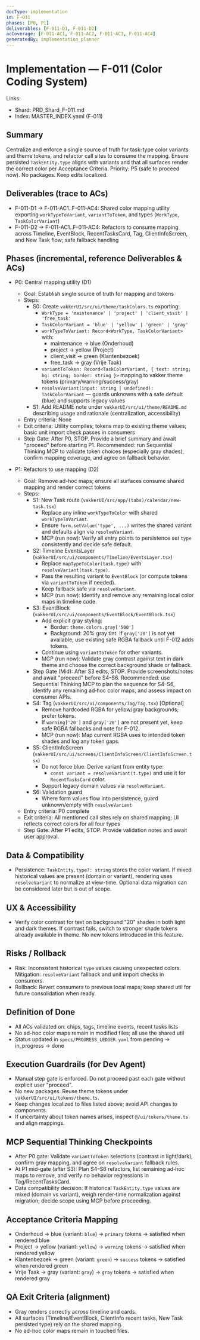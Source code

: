 ```yaml
---
docType: implementation
id: F-011
phases: [P0, P1]
deliverables: [F-011-D1, F-011-D2]
acCoverage: [F-011-AC1, F-011-AC2, F-011-AC3, F-011-AC4]
generatedBy: implementation_planner
---
```


# Implementation — F-011 (Color Coding System)

Links:
- Shard: PRD_Shard_F-011.md
- Index: MASTER_INDEX.yaml (F-011)

## Summary
Centralize and enforce a single source of truth for task-type color variants and theme tokens, and refactor call sites to consume the mapping. Ensure persisted `TaskEntity.type` aligns with variants and that all surfaces render the correct color per Acceptance Criteria.
Priority: P5 (safe to proceed now). No packages. Keep edits localized.

## Deliverables (trace to ACs)
- F-011-D1 → F-011-AC1..F-011-AC4: Shared color mapping utility exporting `workTypeToVariant`, `variantToToken`, and types (`WorkType`, `TaskColorVariant`)
- F-011-D2 → F-011-AC1..F-011-AC4: Refactors to consume mapping across Timeline, EventBlock, RecentTasksCard, Tag, ClientInfoScreen, and New Task flow; safe fallback handling

## Phases (incremental, reference Deliverables & ACs)
- P0: Central mapping utility (D1)
  - Goal: Establish single source of truth for mapping and tokens
  - Steps:
    - S0: Create `vakkerUI/src/ui/theme/taskColors.ts` exporting:
      - `WorkType = 'maintenance' | 'project' | 'client_visit' | 'free_task'`
      - `TaskColorVariant = 'blue' | 'yellow' | 'green' | 'gray'`
      - `workTypeToVariant: Record<WorkType, TaskColorVariant>` with:
        - maintenance → blue (Onderhoud)
        - project → yellow (Project)
        - client_visit → green (Klantenbezoek)
        - free_task → gray (Vrije Taak)
      - `variantToToken: Record<TaskColorVariant, { text: string; bg: string; border: string }>` mapping to vakker theme tokens (primary/warning/success/gray)
      - `resolveVariant(input: string | undefined): TaskColorVariant` — guards unknowns with a safe default (blue) and supports legacy values
    - S1: Add README note under `vakkerUI/src/ui/theme/README.md` describing usage and rationale (centralization, accessibility)
  - Entry criteria: None
  - Exit criteria: Utility compiles; tokens map to existing theme values; basic unit import check passes in consumers
  - Step Gate: After P0, STOP. Provide a brief summary and await "proceed" before starting P1. Recommended: run Sequential Thinking MCP to validate token choices (especially gray shades), confirm mapping coverage, and agree on fallback behavior.

- P1: Refactors to use mapping (D2)
  - Goal: Remove ad-hoc maps; ensure all surfaces consume shared mapping and render correct tokens
  - Steps:
    - S1: New Task route (`vakkerUI/src/app/(tabs)/calendar/new-task.tsx`)
      - Replace any inline `workTypeToColor` with shared `workTypeToVariant`.
      - Ensure `form.setValue('type', ...)` writes the shared variant and defaults align via `resolveVariant`.
      - MCP (run now): Verify all entry points to persistence set `type` consistently and decide safe default.
    - S2: Timeline EventsLayer (`vakkerUI/src/ui/components/Timeline/EventsLayer.tsx`)
      - Replace `mapTypeToColor(task.type)` with `resolveVariant(task.type)`.
      - Pass the resulting variant to `EventBlock` (or compute tokens via `variantToToken` if needed).
      - Keep fallback safe via `resolveVariant`.
      - MCP (run now): Identify and remove any remaining local color maps in timeline code.
    - S3: EventBlock (`vakkerUI/src/ui/components/EventBlock/EventBlock.tsx`)
      - Add explicit gray styling:
        - Border: `theme.colors.gray['500']`
        - Background: 20% gray tint. If `gray['20']` is not yet available, use existing safe RGBA fallback until F-012 adds tokens.
      - Continue using `variantToToken` for other variants.
      - MCP (run now): Validate gray contrast against text in dark theme and choose the correct background shade or fallback.
    - Step Gate (Mid): After S3 edits, STOP. Provide screenshots/notes and await "proceed" before S4–S6. Recommended: use Sequential Thinking MCP to plan the sequence for S4–S6, identify any remaining ad‑hoc color maps, and assess impact on consumer APIs.
    - S4: Tag (`vakkerUI/src/ui/components/Tag/Tag.tsx`) [Optional]
      - Remove hardcoded RGBA for yellow/gray backgrounds; prefer tokens.
      - If `warning['20']` and `gray['20']` are not present yet, keep safe RGBA fallbacks and note for F-012.
      - MCP (run now): Map current RGBA uses to intended token shades and log any token gaps.
    - S5: ClientInfoScreen (`vakkerUI/src/ui/screens/ClientInfoScreen/ClientInfoScreen.tsx`)
      - Do not force blue. Derive variant from entity type:
        - `const variant = resolveVariant(t.type)` and use it for `RecentTasksCard` color.
      - Support legacy domain values via `resolveVariant`.
    - S6: Validation guard
      - Where form values flow into persistence, guard unknown/empty with `resolveVariant`
  - Entry criteria: P0 complete
  - Exit criteria: All mentioned call sites rely on shared mapping; UI reflects correct colors for all four types
  - Step Gate: After P1 edits, STOP. Provide validation notes and await user approval.

## Data & Compatibility
- Persistence: `TaskEntity.type?: string` stores the color variant. If mixed historical values are present (domain or variant), rendering uses `resolveVariant` to normalize at view-time. Optional data migration can be considered later but is out of scope.

## UX & Accessibility
- Verify color contrast for text on background "20" shades in both light and dark themes. If contrast fails, switch to stronger shade tokens already available in theme. No new tokens introduced in this feature.

## Risks / Rollback
- Risk: Inconsistent historical `type` values causing unexpected colors. Mitigation: `resolveVariant` fallback and unit import checks in consumers.
- Rollback: Revert consumers to previous local maps; keep shared util for future consolidation when ready.

## Definition of Done
- All ACs validated on: chips, tags, timeline events, recent tasks lists
- No ad-hoc color maps remain in modified files; all use the shared util
- Status updated in `specs/PROGRESS_LEDGER.yaml` from pending → in_progress → done

## Execution Guardrails (for Dev Agent)
- Manual step gate is enforced. Do not proceed past each gate without explicit user "proceed".
- No new packages. Reuse theme tokens under `vakkerUI/src/ui/tokens/theme.ts`.
- Keep changes localized to files listed above; avoid API changes to components.
- If uncertainty about token names arises, inspect `@/ui/tokens/theme.ts` and align mappings.

## MCP Sequential Thinking Checkpoints
- After P0 gate: Validate `variantToToken` selections (contrast in light/dark), confirm gray mapping, and agree on `resolveVariant` fallback rules.
- At P1 mid-gate (after S3): Plan S4–S6 refactors, list remaining ad‑hoc maps to remove, and verify no behavior regressions in Tag/RecentTasksCard.
- Data compatibility decision: If historical `TaskEntity.type` values are mixed (domain vs variant), weigh render‑time normalization against migration; decide scope using MCP before proceeding.

## Acceptance Criteria Mapping
- Onderhoud → blue (variant: `blue`) → `primary` tokens → satisfied when rendered blue
- Project → yellow (variant: `yellow`) → `warning` tokens → satisfied when rendered yellow
- Klantenbezoek → green (variant: `green`) → `success` tokens → satisfied when rendered green
- Vrije Taak → gray (variant: `gray`) → `gray` tokens → satisfied when rendered gray

## QA Exit Criteria (alignment)
- Gray renders correctly across timeline and cards.
- All surfaces (Timeline/EventBlock, ClientInfo recent tasks, New Task persisted type) rely on the shared mapping.
- No ad-hoc color maps remain in touched files.


